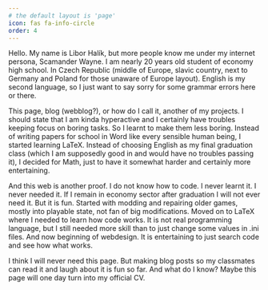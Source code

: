 ```yaml
---
# the default layout is 'page'
icon: fas fa-info-circle
order: 4
---
```


Hello. My name is Libor Halík, but more people know me under my internet persona, Scamander Wayne. I am nearly 20 years old student of economy high school. In Czech Republic (middle of Europe, slavic country, next to Germany and Poland for those unaware of Europe layout). English is my second language, so I just want to say sorry for some grammar errors here or there.

This page, blog (webblog?), or how do I call it, another of my projects. I should state that I am kinda hyperactive and I certainly have troubles keeping focus on boring tasks. So I learnt to make them less boring. Instead of writing papers for school in Word like every sensible human being, I started learning LaTeX. Instead of choosing English as my final graduation class (which I am supposedly good in and would have no troubles passing it), I decided for Math, just to have it somewhat harder and certainly more entertaining.

And this web is another proof. I do not know how to code. I never learnt it. I never needed it. If I remain in economy sector after graduation I will not ever need it. But it is fun. Started with modding and repairing older games, mostly into playable state, not fan of big modifications. Moved on to LaTeX where I needed to learn how code works. It is not real programming language, but I still needed more skill than to just change some values in .ini files. And now beginning of webdesign. It is entertaining to just search code and see how what works.

I think I will never need this page. But making blog posts so my classmates can read it and laugh about it is fun so far. And what do I know? Maybe this page will one day turn into my official CV.

